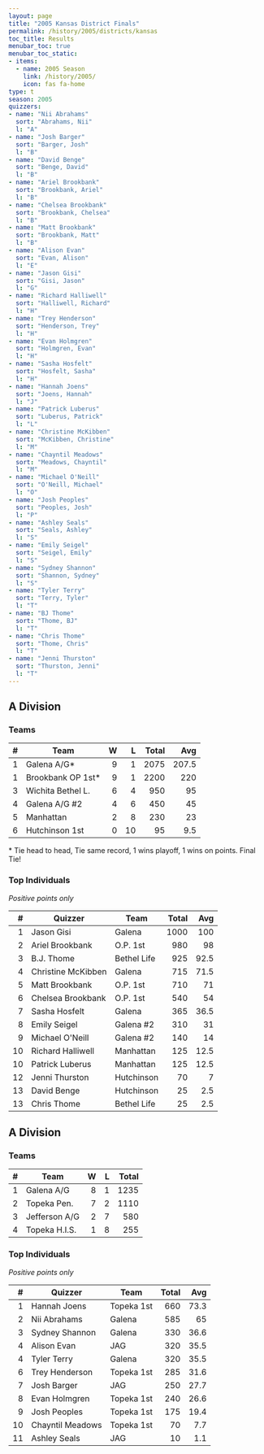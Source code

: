 ```yaml
---
layout: page
title: "2005 Kansas District Finals"
permalink: /history/2005/districts/kansas
toc_title: Results
menubar_toc: true
menubar_toc_static:
- items:
  - name: 2005 Season
    link: /history/2005/
    icon: fas fa-home
type: t
season: 2005
quizzers:
- name: "Nii Abrahams"
  sort: "Abrahams, Nii"
  l: "A"
- name: "Josh Barger"
  sort: "Barger, Josh"
  l: "B"
- name: "David Benge"
  sort: "Benge, David"
  l: "B"
- name: "Ariel Brookbank"
  sort: "Brookbank, Ariel"
  l: "B"
- name: "Chelsea Brookbank"
  sort: "Brookbank, Chelsea"
  l: "B"
- name: "Matt Brookbank"
  sort: "Brookbank, Matt"
  l: "B"
- name: "Alison Evan"
  sort: "Evan, Alison"
  l: "E"
- name: "Jason Gisi"
  sort: "Gisi, Jason"
  l: "G"
- name: "Richard Halliwell"
  sort: "Halliwell, Richard"
  l: "H"
- name: "Trey Henderson"
  sort: "Henderson, Trey"
  l: "H"
- name: "Evan Holmgren"
  sort: "Holmgren, Evan"
  l: "H"
- name: "Sasha Hosfelt"
  sort: "Hosfelt, Sasha"
  l: "H"
- name: "Hannah Joens"
  sort: "Joens, Hannah"
  l: "J"
- name: "Patrick Luberus"
  sort: "Luberus, Patrick"
  l: "L"
- name: "Christine McKibben"
  sort: "McKibben, Christine"
  l: "M"
- name: "Chayntil Meadows"
  sort: "Meadows, Chayntil"
  l: "M"
- name: "Michael O'Neill"
  sort: "O'Neill, Michael"
  l: "O"
- name: "Josh Peoples"
  sort: "Peoples, Josh"
  l: "P"
- name: "Ashley Seals"
  sort: "Seals, Ashley"
  l: "S"
- name: "Emily Seigel"
  sort: "Seigel, Emily"
  l: "S"
- name: "Sydney Shannon"
  sort: "Shannon, Sydney"
  l: "S"
- name: "Tyler Terry"
  sort: "Terry, Tyler"
  l: "T"
- name: "BJ Thome"
  sort: "Thome, BJ"
  l: "T"
- name: "Chris Thome"
  sort: "Thome, Chris"
  l: "T"
- name: "Jenni Thurston"
  sort: "Thurston, Jenni"
  l: "T"
---
```


## A Division

### Teams

|    # | Team              |    W |    L | Total |   Avg |
| ---: | ----------------- | ---: | ---: | ----: | ----: |
|    1 | Galena A/G*       |    9 |    1 |  2075 | 207.5 |
|    1 | Brookbank OP 1st* |    9 |    1 |  2200 |   220 |
|    3 | Wichita Bethel L. |    6 |    4 |   950 |    95 |
|    4 | Galena A/G #2     |    4 |    6 |   450 |    45 |
|    5 | Manhattan         |    2 |    8 |   230 |    23 |
|    6 | Hutchinson 1st    |    0 |   10 |    95 |   9.5 |

\* Tie head to head, Tie same record, 1 wins playoff, 1 wins on points. Final Tie!

### Top Individuals

*Positive points only*

|    # | Quizzer            | Team        | Total |  Avg |
| ---: | ------------------ | ----------- | ----: | ---: |
|    1 | Jason Gisi         | Galena      |  1000 |  100 |
|    2 | Ariel Brookbank    | O.P. 1st    |   980 |   98 |
|    3 | B.J. Thome         | Bethel Life |   925 | 92.5 |
|    4 | Christine McKibben | Galena      |   715 | 71.5 |
|    5 | Matt Brookbank     | O.P. 1st    |   710 |   71 |
|    6 | Chelsea Brookbank  | O.P. 1st    |   540 |   54 |
|    7 | Sasha Hosfelt      | Galena      |   365 | 36.5 |
|    8 | Emily Seigel       | Galena #2   |   310 |   31 |
|    9 | Michael O'Neill    | Galena #2   |   140 |   14 |
|   10 | Richard Halliwell  | Manhattan   |   125 | 12.5 |
|   10 | Patrick Luberus    | Manhattan   |   125 | 12.5 |
|   12 | Jenni Thurston     | Hutchinson  |    70 |    7 |
|   13 | David Benge        | Hutchinson  |    25 |  2.5 |
|   13 | Chris Thome        | Bethel Life |    25 |  2.5 |

## A Division

### Teams

|    # | Team          |    W |    L | Total |
| ---: | ------------- | ---: | ---: | ----: |
|    1 | Galena A/G    |    8 |    1 |  1235 |
|    2 | Topeka Pen.   |    7 |    2 |  1110 |
|    3 | Jefferson A/G |    2 |    7 |   580 |
|    4 | Topeka H.I.S. |    1 |    8 |   255 |

### Top Individuals

*Positive points only*

|    # | Quizzer          | Team       | Total |  Avg |
| ---: | ---------------- | ---------- | ----: | ---: |
|    1 | Hannah Joens     | Topeka 1st |   660 | 73.3 |
|    2 | Nii Abrahams     | Galena     |   585 |   65 |
|    3 | Sydney Shannon   | Galena     |   330 | 36.6 |
|    4 | Alison Evan      | JAG        |   320 | 35.5 |
|    4 | Tyler Terry      | Galena     |   320 | 35.5 |
|    6 | Trey Henderson   | Topeka 1st |   285 | 31.6 |
|    7 | Josh Barger      | JAG        |   250 | 27.7 |
|    8 | Evan Holmgren    | Topeka 1st |   240 | 26.6 |
|    9 | Josh Peoples     | Topeka 1st |   175 | 19.4 |
|   10 | Chayntil Meadows | Topeka 1st |    70 |  7.7 |
|   11 | Ashley Seals     | JAG        |    10 |  1.1 |
